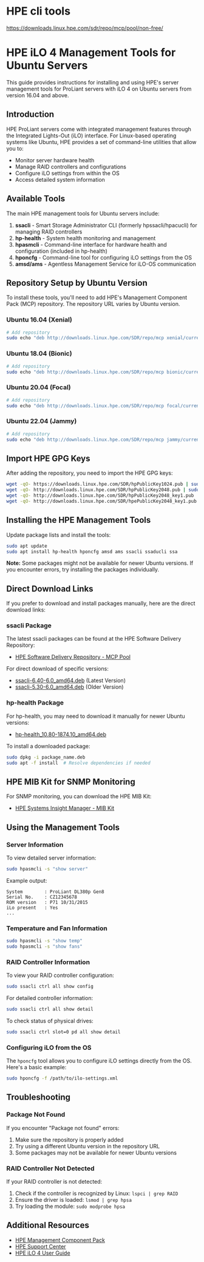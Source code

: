 # HPE cli tools

https://downloads.linux.hpe.com/sdr/repo/mcp/pool/non-free/

# HPE iLO 4 Management Tools for Ubuntu Servers

This guide provides instructions for installing and using HPE's server management tools for ProLiant servers with iLO 4 on Ubuntu servers from version 16.04 and above.

## Introduction

HPE ProLiant servers come with integrated management features through the Integrated Lights-Out (iLO) interface. For Linux-based operating systems like Ubuntu, HPE provides a set of command-line utilities that allow you to:

- Monitor server hardware health
- Manage RAID controllers and configurations
- Configure iLO settings from within the OS
- Access detailed system information

## Available Tools

The main HPE management tools for Ubuntu servers include:

1. **ssacli** - Smart Storage Administrator CLI (formerly hpssacli/hpacucli) for managing RAID controllers
2. **hp-health** - System health monitoring and management
3. **hpasmcli** - Command-line interface for hardware health and configuration (included in hp-health)
4. **hponcfg** - Command-line tool for configuring iLO settings from the OS
5. **amsd/ams** - Agentless Management Service for iLO-OS communication

## Repository Setup by Ubuntu Version

To install these tools, you'll need to add HPE's Management Component Pack (MCP) repository. The repository URL varies by Ubuntu version.

### Ubuntu 16.04 (Xenial)

```bash
# Add repository
sudo echo "deb http://downloads.linux.hpe.com/SDR/repo/mcp xenial/current non-free" | sudo tee /etc/apt/sources.list.d/mcp.list
```

### Ubuntu 18.04 (Bionic)

```bash
# Add repository
sudo echo "deb http://downloads.linux.hpe.com/SDR/repo/mcp bionic/current non-free" | sudo tee /etc/apt/sources.list.d/mcp.list
```

### Ubuntu 20.04 (Focal)

```bash
# Add repository
sudo echo "deb http://downloads.linux.hpe.com/SDR/repo/mcp focal/current non-free" | sudo tee /etc/apt/sources.list.d/mcp.list
```

### Ubuntu 22.04 (Jammy)

```bash
# Add repository
sudo echo "deb http://downloads.linux.hpe.com/SDR/repo/mcp jammy/current non-free" | sudo tee /etc/apt/sources.list.d/mcp.list
```

## Import HPE GPG Keys

After adding the repository, you need to import the HPE GPG keys:

```bash
wget -qO- https://downloads.linux.hpe.com/SDR/hpPublicKey1024.pub | sudo apt-key add -
wget -qO- http://downloads.linux.hpe.com/SDR/hpPublicKey2048.pub | sudo apt-key add -
wget -qO- http://downloads.linux.hpe.com/SDR/hpPublicKey2048_key1.pub | sudo apt-key add -
wget -qO- http://downloads.linux.hpe.com/SDR/hpePublicKey2048_key1.pub | sudo apt-key add -
```

## Installing the HPE Management Tools

Update package lists and install the tools:

```bash
sudo apt update
sudo apt install hp-health hponcfg amsd ams ssacli ssaducli ssa
```

**Note:** Some packages might not be available for newer Ubuntu versions. If you encounter errors, try installing the packages individually.

## Direct Download Links

If you prefer to download and install packages manually, here are the direct download links:

### ssacli Package

The latest ssacli packages can be found at the HPE Software Delivery Repository:
- [HPE Software Delivery Repository - MCP Pool](https://downloads.linux.hpe.com/sdr/repo/mcp/pool/non-free/)

For direct download of specific versions:
- [ssacli-6.40-6.0_amd64.deb](https://downloads.linux.hpe.com/sdr/repo/mcp/pool/non-free/ssacli-6.40-6.0_amd64.deb) (Latest Version)
- [ssacli-5.30-6.0_amd64.deb](https://downloads.linux.hpe.com/sdr/repo/mcp/pool/non-free/ssacli-5.30-6.0_amd64.deb) (Older Version)

### hp-health Package

For hp-health, you may need to download it manually for newer Ubuntu versions:
- [hp-health_10.80-1874.10_amd64.deb](http://downloads.linux.hpe.com/SDR/repo/mcp/pool/non-free/hp-health_10.80-1874.10_amd64.deb)

To install a downloaded package:
```bash
sudo dpkg -i package_name.deb
sudo apt -f install  # Resolve dependencies if needed
```

## HPE MIB Kit for SNMP Monitoring

For SNMP monitoring, you can download the HPE MIB Kit:
- [HPE Systems Insight Manager - MIB Kit](https://support.hpe.com/hpesc/public/docDisplay?docId=emr_na-c04272529)

## Using the Management Tools

### Server Information

To view detailed server information:

```bash
sudo hpasmcli -s "show server"
```

Example output:
```
System        : ProLiant DL380p Gen8
Serial No.    : CZ12345678
ROM version   : P71 10/31/2015
iLo present   : Yes
...
```

### Temperature and Fan Information

```bash
sudo hpasmcli -s "show temp"
sudo hpasmcli -s "show fans"
```

### RAID Controller Information

To view your RAID controller configuration:

```bash
sudo ssacli ctrl all show config
```

For detailed controller information:

```bash
sudo ssacli ctrl all show detail
```

To check status of physical drives:

```bash
sudo ssacli ctrl slot=0 pd all show detail
```

### Configuring iLO from the OS

The `hponcfg` tool allows you to configure iLO settings directly from the OS. Here's a basic example:

```bash
sudo hponcfg -f /path/to/ilo-settings.xml
```

## Troubleshooting

### Package Not Found

If you encounter "Package not found" errors:
1. Make sure the repository is properly added
2. Try using a different Ubuntu version in the repository URL
3. Some packages may not be available for newer Ubuntu versions

### RAID Controller Not Detected

If your RAID controller is not detected:
1. Check if the controller is recognized by Linux: `lspci | grep RAID`
2. Ensure the driver is loaded: `lsmod | grep hpsa`
3. Try loading the module: `sudo modprobe hpsa`

## Additional Resources

- [HPE Management Component Pack](https://downloads.linux.hpe.com/SDR/project/mcp/)
- [HPE Support Center](https://support.hpe.com)
- [HPE iLO 4 User Guide](https://support.hpe.com/hpesc/public/docDisplay?docId=c03334051)